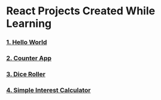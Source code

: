 # React Projects Created While Learning

### [1. Hello World](https://github.com/coderSuresh/learn-react/tree/main/hello-world)
### [2. Counter App](https://github.com/coderSuresh/learn-react/tree/main/counter-app)
### [3. Dice Roller](https://github.com/coderSuresh/learn-react/tree/main/dice-roller)
### [4. Simple Interest Calculator](https://github.com/coderSuresh/learn-react/tree/main/simple-interest-calculator)